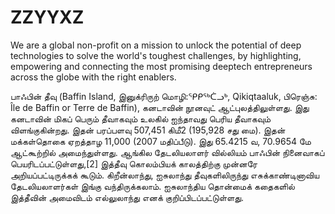 <!-- TITLE: xyz -->
<!-- SUBTITLE: A quic -->

# ZZYYXZ

We are a global non-profit on a mission to unlock the potential of deep technologies to solve the world's toughest challenges, by highlighting, empowering and connecting the most promising deeptech entrepreneurs across the globe with the right enablers.

பாஃபின் தீவு (Baffin Island, இனுக்ரிருற் மொழி:ᕿᑭᖅᑖᓗᒃ, Qikiqtaaluk, பிரெஞ்சு: Île de Baffin or Terre de Baffin), கனடாவின் நூனவுட் ஆட்புலத்திலுள்ளது. இது கனடாவின் மிகப் பெரும் தீவாகவும் உலகில் ஐந்தாவது பெரிய தீவாகவும் விளங்குகின்றது. இதன் பரப்பளவு 507,451 கிமீ2 (195,928 சது மை). இதன் மக்கள்தொகை ஏறத்தாழ 11,000 (2007 மதிப்பீடு). இது 65.4215 வ, 70.9654 மே ஆட்கூற்றில் அமைந்துள்ளது. ஆங்கில தேடலியலாளர் வில்லியம் பாஃபின் நினைவாகப் பெயரிடப்பட்டுள்ளது,[2] இத்தீவு கொலம்பியக் காலத்திற்கு முன்னரே அறியப்பட்டிருக்கக் கூடும். கிறீன்லாந்து, ஐசுலாந்து தீவுகளிலிருந்து எசுக்காண்டினாவிய தேடலியலாளர்கள் இங்கு வந்திருக்கலாம். ஐசுலாந்திய தொன்மைக் கதைகளில் இத்தீவின் அமைவிடம் எல்லுலாந்து எனக் குறிப்பிடப்பட்டுள்ளது.

